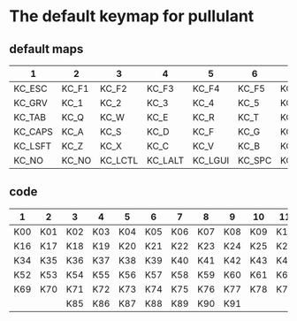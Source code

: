 # The default keymap for pullulant

## default maps

| 1       | 2     | 3       | 4       | 5       | 6      | 7       | 8       | 9       | 10     | 11      | 12      | 13      | 14      | 15      | 16      | 17      | 18      |
|---------|-------|---------|---------|---------|--------|---------|---------|---------|--------|---------|---------|---------|---------|---------|---------|---------|---------|
| KC_ESC  | KC_F1 | KC_F2   | KC_F3   | KC_F4   | KC_F5  | KC_F6   | KC_F7   | KC_F8   | KC_F9  | KC_F10  | KC_F11  | KC_F12  | KC_TRNS | KC_F13  | KC_F14  | -       | -       |
| KC_GRV  | KC_1  | KC_2    | KC_3    | KC_4    | KC_5   | KC_6    | KC_7    | KC_8    | KC_9   | KC_0    | KC_MINS | KC_EQL  | KC_BSPC | KC_NLCK | KC_PEQL | KC_PSLS | KC_PAST |
| KC_TAB  | KC_Q  | KC_W    | KC_E    | KC_R    | KC_T   | KC_Y    | KC_U    | KC_I    | KC_O   | KC_P    | KC_LBRC | KC_RBRC | KC_BSLS | KC_P7   | KC_P8   | KC_P9   | KC_PMNS |
| KC_CAPS | KC_A  | KC_S    | KC_D    | KC_F    | KC_G   | KC_H    | KC_J    | KC_K    | KC_L   | KC_SCLN | KC_QUOT | KC_ENT  | KC_NO   | KC_P4   | KC_P5   | KC_P6   | KC_PPLS |
| KC_LSFT | KC_Z  | KC_X    | KC_C    | KC_V    | KC_B   | KC_N    | KC_M    | KC_COMM | KC_DOT | KC_SLSH | KC_RSFT | KC_NO   | KC_NO   | KC_P1   | KC_P2   | KC_P3   | KC_PENT |
| KC_NO   | KC_NO | KC_LCTL | KC_LALT | KC_LGUI | KC_SPC | KC_RGUI | KC_RALT | KC_RCTL | KC_NO  | KC_NO   | KC_NO   | KC_NO   | KC_NO   | KC_P0   | KC_PDOT | KC_PGUP | KC_PGDN |


## code
| 1   | 2   | 3   | 4   | 5   | 6   | 7   | 8   | 9   | 10  | 11  | 12  | 13  | 14  | 15  | 16  | 17  | 18  |
|-----|-----|-----|-----|-----|-----|-----|-----|-----|-----|-----|-----|-----|-----|-----|-----|-----|-----|
| K00 | K01 | K02 | K03 | K04 | K05 | K06 | K07 | K08 | K09 | K10 | K11 | K12 | K13 | K14 | K15 |     |     |
| K16 | K17 | K18 | K19 | K20 | K21 | K22 | K23 | K24 | K25 | K26 | K27 | K28 | K29 | K30 | K31 | K32 | K33 |
| K34 | K35 | K36 | K37 | K38 | K39 | K40 | K41 | K42 | K43 | K44 | K45 | K46 | K47 | K48 | K49 | K50 | K51 |
| K52 | K53 | K54 | K55 | K56 | K57 | K58 | K59 | K60 | K61 | K62 | K63 | K64 |     | K65 | K66 | K67 | K68 |
| K69 | K70 | K71 | K72 | K73 | K74 | K75 | K76 | K77 | K78 | K79 | K80 |     |     | K81 | K82 | K83 | K84 |
|     |     | K85 | K86 | K87 | K88 | K89 | K90 | K91 |     |     |     |     |     | K92 | K93 | K94 | K95 |